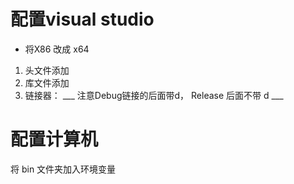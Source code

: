 # 配置visual studio

- 将X86 改成 x64
1. 头文件添加
2. 库文件添加
3. 链接器： ___ 注意Debug链接的后面带d， Release 后面不带 d ___


# 配置计算机

将 bin 文件夹加入环境变量
